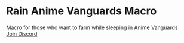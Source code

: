 # Rain Anime Vanguards Macro
Macro for those who want to farm while sleeping in Anime Vanguards<br>
<a href="bit.ly/raindc">Join Discord
